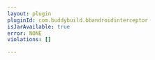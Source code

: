 ```yaml
---
layout: plugin
pluginId: com.buddybuild.bbandroidinterceptor
isJarAvailable: true
error: NONE
violations: []

---
```

